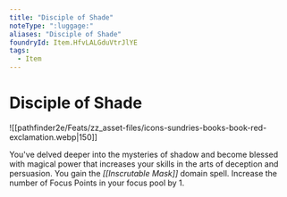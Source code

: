 ```yaml
---
title: "Disciple of Shade"
noteType: ":luggage:"
aliases: "Disciple of Shade"
foundryId: Item.HfvLALGduVtrJlYE
tags:
  - Item
---
```


# Disciple of Shade
![[pathfinder2e/Feats/zz_asset-files/icons-sundries-books-book-red-exclamation.webp|150]]

You've delved deeper into the mysteries of shadow and become blessed with magical power that increases your skills in the arts of deception and persuasion. You gain the _[[Inscrutable Mask]]_ domain spell. Increase the number of Focus Points in your focus pool by 1.
